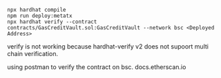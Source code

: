 ```shell
npx hardhat compile
npm run deploy:metatx
npx hardhat verify --contract contracts/GasCreditVault.sol:GasCreditVault --network bsc <Deployed Address> 

```

verify is not working because hardhat-verify v2 does not supoort multi chain verification.

using postman to verify the contract on bsc.
docs.etherscan.io
